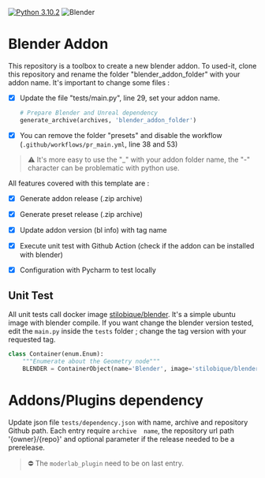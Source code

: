 [![Python 3.10.2](https://img.shields.io/badge/python-3.10.2-sucess.svg)](https://www.python.org/downloads/release/python-3102/)
![Blender](https://img.shields.io/badge/blender-3.1.0-sucess)

# Blender Addon
This repository is a toolbox to create a new blender addon. To used-it, clone this repository and rename the folder "blender_addon_folder" with your addon name.
It's important to change some files :
- [x] Update the file "tests/main.py", line 29, set your addon name.
  ```python
  # Prepare Blender and Unreal dependency
  generate_archive(archives, 'blender_addon_folder')
  ```
- [x] You can remove the folder "presets" and disable the workflow (`.github/workflows/pr_main.yml`, line 38 and 53)


> ⚠️ It's more easy to use the "_" with your addon folder name, the "-" character can be problematic with python use. 

All features covered with this template are :
- [x] Generate addon release (.zip archive)
- [x] Generate preset release (.zip archive)
- [x] Update addon version (bl info) with tag name
- [x] Execute unit test with Github Action (check if the addon can be installed with blender)
- [x] Configuration with Pycharm to test locally


## Unit Test
All unit tests call docker image [stilobique/blender](https://hub.docker.com/repository/docker/stilobique/blender). It's a simple ubuntu image with blender compile. 
If you want change the blender version tested, edit the `main.py` inside the `tests` folder ; change the tag version with your requested tag.

`````python
class Container(enum.Enum):
    """Enumerate about the Geometry node"""
    BLENDER = ContainerObject(name='Blender', image='stilobique/blender', tag='3.1.2')
`````


# Addons/Plugins dependency
Update json file `tests/dependency.json` with name, archive and repository Github path. Each entry require `archive 
name`, the repository url path '{owner}/{repo}' and optional parameter if the release needed to be a prerelease.

> ⛔ The `moderlab_plugin` need to be on last entry.
